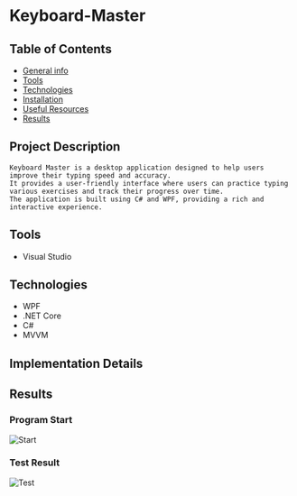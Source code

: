 # Keyboard-Master

## Table of Contents
* [General info](#general-info)
* [Tools](#tools)
* [Technologies](#technologies)
* [Installation](#installation)
* [Useful Resources](#useful-resources)
* [Results](#results)

## Project Description
    Keyboard Master is a desktop application designed to help users improve their typing speed and accuracy.
    It provides a user-friendly interface where users can practice typing various exercises and track their progress over time.
    The application is built using C# and WPF, providing a rich and interactive experience.
## Tools
* Visual Studio 
## Technologies
* WPF
* .NET Core
* C#
* MVVM

## Implementation Details

## Results

### Program Start 
<img src="https://github.com/jacekk024/Keyboard-Master/assets/45696277/fd0a0370-a5d2-4f2d-9b0b-f668657bee4f" alt="Start"/>

### Test Result
<img src="https://github.com/jacekk024/Keyboard-Master/assets/45696277/ed0f695b-965e-4bd5-bbca-46e815952fd1" alt="Test" />

